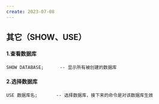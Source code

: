 ```yaml
---
create: 2023-07-08
---
```

## 其它（SHOW、USE）

#### 1.查看数据库

```mysql
SHOW DATABASE;		-- 显示所有被创建的数据库
```

#### 2.选择数据库

```mysql
USE 数据库名;		-- 选择数据库，接下来的命令是对该数据库生效
```

